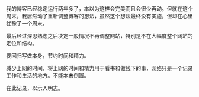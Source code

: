 我的博客已经稳定运行两年多了，本以为这样会完美而且会很少再动。但就在这个周末，我居然动了重新调整博客的想法，虽然这个想法最终没有实施，但却在心里犹豫了一个周末。

最后经过深思熟虑之后决定一般情况不再调整网站，特别是不在大幅度整个网站的定位和结构。

要回归写做本身，节约时间和精力。

减少上网的时间，将上网的时间和精力用于看书和做线下的事，网络只是一个记录工作和生活的地方。不能本末倒置。

在此记录，以示人明志。
